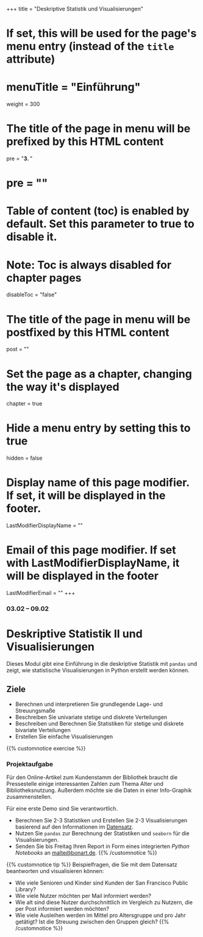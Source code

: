 +++
title = "Deskriptive Statistik und Visualisierungen"
# If set, this will be used for the page's menu entry (instead of the `title` attribute)
# menuTitle = "Einführung"
weight = 300
# The title of the page in menu will be prefixed by this HTML content
 pre = "<b>3. </b>"
# pre = "<i class='fab fa-github'></i>"
# Table of content (toc) is enabled by default. Set this parameter to true to disable it.
# Note: Toc is always disabled for chapter pages
disableToc = "false"

# The title of the page in menu will be postfixed by this HTML content
post = ""
# Set the page as a chapter, changing the way it's displayed
chapter = true
# Hide a menu entry by setting this to true
hidden = false
# Display name of this page modifier. If set, it will be displayed in the footer.
LastModifierDisplayName = ""
# Email of this page modifier. If set with LastModifierDisplayName, it will be displayed in the footer
LastModifierEmail = ""
+++


### 03.02 – 09.02

# Deskriptive Statistik II und Visualisierungen

Dieses Modul gibt eine Einführung in die deskriptive Statistik mit `pandas` und zeigt, wie statistische Visualisierungen in Python erstellt werden können.

## Ziele

- Berechnen und interpretieren Sie grundlegende Lage- und Streuungsmaße
- Beschreiben Sie univariate stetige und diskrete Verteilungen
- Beschreiben und Berechnen Sie Statistiken für stetige und diskrete bivariate Verteilungen
- Erstellen Sie einfache Visualisierungen

{{% customnotice exercise %}}

### Projektaufgabe

Für den Online-Artikel zum Kundenstamm der Bibliothek braucht die Pressestelle einige interessanten Zahlen zum Thema Alter und Bibliotheksnutzung. Außerdem möchte sie die Daten in einer Info-Graphik zusammenstellen.

Für eine erste Demo sind Sie verantwortlich.

- Berechnen Sie 2-3 Statistiken und Erstellen Sie 2-3 Visualisierungen basierend auf den Informationen im [Datensatz](/data-librarian/organisation/dataset/).
- Nutzen Sie `pandas` zur Berechnung der Statistiken und `seaborn` für die Visualisierungen.
- Senden Sie bis Freitag Ihren Report in Form eines integrierten *Python Notebooks* an [malte@bonart.de](mailto:malte@bonart.de).
{{% /customnotice %}}


{{% customnotice tip %}}
Beispielfragen, die Sie mit dem Datensatz beantworten und visualisieren können:

- Wie viele Senioren und Kinder sind Kunden der San Francisco Public Library?
- Wie viele Nutzer möchten per Mail informiert werden?
- Wie alt sind diese Nutzer durchschnittlich im Vergleich zu Nutzern, die per Post informiert werden möchten?
- Wie viele Ausleihen werden im Mittel pro Altersgruppe und pro Jahr getätigt? Ist die Streuung zwischen den Gruppen gleich?
{{% /customnotice %}}
